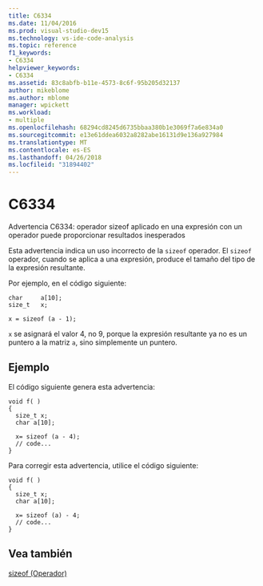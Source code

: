 ```yaml
---
title: C6334
ms.date: 11/04/2016
ms.prod: visual-studio-dev15
ms.technology: vs-ide-code-analysis
ms.topic: reference
f1_keywords:
- C6334
helpviewer_keywords:
- C6334
ms.assetid: 83c8abfb-b11e-4573-8c6f-95b205d32137
author: mikeblome
ms.author: mblome
manager: wpickett
ms.workload:
- multiple
ms.openlocfilehash: 68294cd8245d6735bbaa380b1e3069f7a6e834a0
ms.sourcegitcommit: e13e61ddea6032a8282abe16131d9e136a927984
ms.translationtype: MT
ms.contentlocale: es-ES
ms.lasthandoff: 04/26/2018
ms.locfileid: "31894402"
---
```

# <a name="c6334"></a>C6334
Advertencia C6334: operador sizeof aplicado en una expresión con un operador puede proporcionar resultados inesperados

 Esta advertencia indica un uso incorrecto de la `sizeof` operador. El `sizeof` operador, cuando se aplica a una expresión, produce el tamaño del tipo de la expresión resultante.

 Por ejemplo, en el código siguiente:

```
char     a[10];
size_t   x;

x = sizeof (a - 1);
```

 `x` se asignará el valor 4, no 9, porque la expresión resultante ya no es un puntero a la matriz `a`, sino simplemente un puntero.

## <a name="example"></a>Ejemplo
 El código siguiente genera esta advertencia:

```
void f( )
{
  size_t x;
  char a[10];

  x= sizeof (a - 4);
  // code...
}
```

 Para corregir esta advertencia, utilice el código siguiente:

```
void f( )
{
  size_t x;
  char a[10];

  x= sizeof (a) - 4;
  // code...
}
```

## <a name="see-also"></a>Vea también
 [sizeof (Operador)](/cpp/cpp/sizeof-operator)
